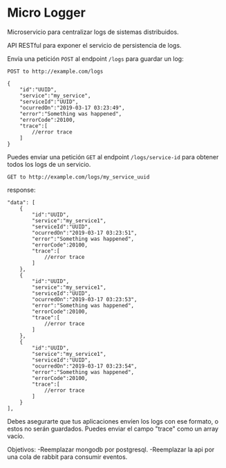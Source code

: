# Micro Logger

Microservicio para centralizar logs de sistemas distribuidos.

API RESTful para exponer el servicio de persistencia de logs.

Envía una petición ``` POST ``` al endpoint ``` /logs ``` para guardar un log:

``` POST to http://example.com/logs ```

```
{
    "id":"UUID",
    "service":"my_service",
    "serviceId":"UUID",
    "ocurredOn":"2019-03-17 03:23:49",
    "error":"Something was happened",
    "errorCode":20100,
    "trace":[
        //error trace
    ]
}
```

Puedes enviar una petición ``` GET ``` al endpoint ``` /logs/service-id ``` para obtener todos
los logs de un servicio.

``` GET to http://example.com/logs/my_service_uuid ```

response:
```
"data": [
    {
        "id":"UUID",
        "service":"my_service1",
        "serviceId":"UUID",
        "ocurredOn":"2019-03-17 03:23:51",
        "error":"Something was happened",
        "errorCode":20100,
        "trace":[
            //error trace
        ]
    },
    {
        "id":"UUID",
        "service":"my_service1",
        "serviceId":"UUID",
        "ocurredOn":"2019-03-17 03:23:53",
        "error":"Something was happened",
        "errorCode":20100,
        "trace":[
            //error trace
        ]
    },
    {
        "id":"UUID",
        "service":"my_service1",
        "serviceId":"UUID",
        "ocurredOn":"2019-03-17 03:23:54",
        "error":"Something was happened",
        "errorCode":20100,
        "trace":[
            //error trace
        ]
    }
],
```
Debes asegurarte que tus aplicaciones envíen los logs con ese formato,
o estos no serán guardados.
Puedes enviar el campo "trace" como un array vacío. 

Objetivos:
-Reemplazar mongodb por postgresql.
-Reemplazar la api por una cola de rabbit para consumir eventos.